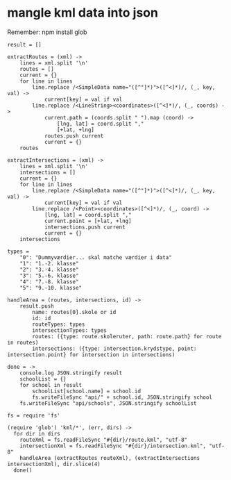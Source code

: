 #  mangle kml data into json

Remember: npm install glob

    result = []

    extractRoutes = (xml) ->
        lines = xml.split '\n'
        routes = []
        current = {}
        for line in lines
            line.replace /<SimpleData name="([^"]*)">([^<]*)/, (_, key, val) ->
                current[key] = val if val
            line.replace /<LineString><coordinates>([^<]*)/, (_, coords) ->
                current.path = (coords.split " ").map (coord) ->
                    [lng, lat] = coord.split ","
                    [+lat, +lng]
                routes.push current
                current = {}
        routes

    extractIntersections = (xml) ->
        lines = xml.split '\n'
        intersections = []
        current = {}
        for line in lines
            line.replace /<SimpleData name="([^"]*)">([^<]*)/, (_, key, val) ->
                current[key] = val if val
            line.replace /<Point><coordinates>([^<]*)/, (_, coord) ->
                [lng, lat] = coord.split ","
                current.point = [+lat, +lng]
                intersections.push current
                current = {}
        intersections

    types = 
        "0": "Dummyværdier... skal matche værdier i data"
        "1": "1.-2. klasse"
        "2": "3.-4. klasse"
        "3": "5.-6. klasse"
        "4": "7.-8. klasse"
        "5": "9.-10. klasse"

    handleArea = (routes, intersections, id) ->
        result.push
            name: routes[0].skole or id
            id: id
            routeTypes: types
            intersectionTypes: types
            routes: ({type: route.skoleruter, path: route.path} for route in routes)
            intersections: ({type: intersection.krydstype, point: intersection.point} for intersection in intersections)

    done = ->
        console.log JSON.stringify result
        schoolList = {}
        for school in result
            schoolList[school.name] = school.id
            fs.writeFileSync "api/" + school.id, JSON.stringify school
        fs.writeFileSync "api/schools", JSON.stringify schoolList

    fs = require 'fs'

    (require 'glob') 'kml/*', (err, dirs) ->
      for dir in dirs
        routeXml = fs.readFileSync "#{dir}/route.kml", "utf-8"
        intersectionXml = fs.readFileSync "#{dir}/intersection.kml", "utf-8"
        handleArea (extractRoutes routeXml), (extractIntersections intersectionXml), dir.slice(4)
      done()
